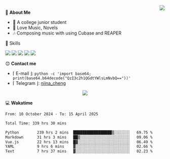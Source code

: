 <a href="#">
    <img align="right" src="https://github-readme-stats-tau-lilac-25.vercel.app/api?username=irorange27&count_private=true&show_icons=true&theme=transparent" />
</a>

💭 **About Me**

- 🏫 A college junior student
- 🍕 Love Music, Novels
- 🎶 Composing music with using Cubase and REAPER


🚀 Skills

![](https://img.shields.io/badge/-python-3e74a2?style=for-the-badge&logo=Python&logoColor=fff
)
![](https://img.shields.io/badge/-javascript-f0db4f?style=for-the-badge&logo=JavaScript&logoColor=fff
)
![](https://img.shields.io/badge/-vue3-41b883?style=for-the-badge&logo=Vue.js&logoColor=fff
)
![](https://img.shields.io/badge/-docker-2496ed?style=for-the-badge&logo=Docker&logoColor=fff
)
![](https://img.shields.io/badge/-linux-000000?style=for-the-badge&logo=Linux&logoColor=fff&color=000
)

😊 **Contact me**

- ⌈ E-mail ⌋: `python -c 'import base64; print(base64.b64decode("QzI3c2h1QGdtYWlsLmNvbQ=="))'`
- ⌈ Telegram ⌋: [niina_cheng](https://t.me/niina_cheng)

</p>
    <p align="center">
    <img src="https://profile-counter.glitch.me/{irorange27}/count.svg" />
</p>

💻 **Wakatime**

<!--START_SECTION:waka-->

```txt
From: 10 October 2024 - To: 15 April 2025

Total Time: 339 hrs 30 mins

Python        239 hrs 2 mins  █████████████████▒░░░░░░░   69.75 %
Markdown      31 hrs 3 mins   ██▒░░░░░░░░░░░░░░░░░░░░░░   09.06 %
Vue.js        22 hrs 13 mins  █▓░░░░░░░░░░░░░░░░░░░░░░░   06.49 %
YAML          9 hrs 6 mins    ▓░░░░░░░░░░░░░░░░░░░░░░░░   02.66 %
Text          7 hrs 37 mins   ▓░░░░░░░░░░░░░░░░░░░░░░░░   02.23 %
```

<!--END_SECTION:waka-->
